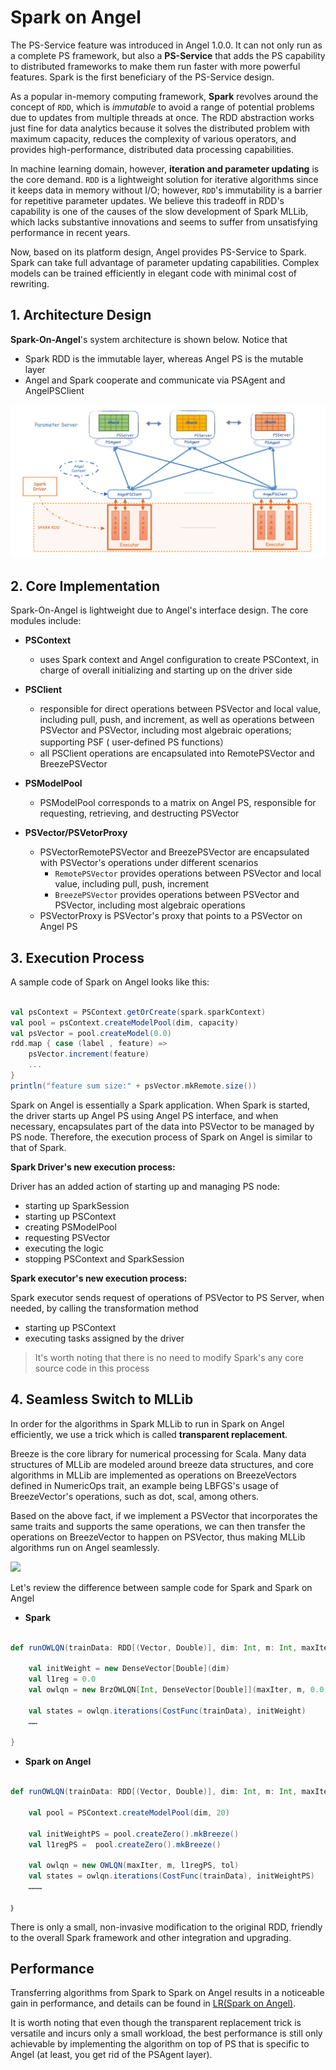 # Spark on Angel

The PS-Service feature was introduced in Angel 1.0.0. It can not only run as a complete PS framework, but also a **PS-Service** that adds the PS capability to distributed frameworks to make them run faster with more powerful features. Spark is the first beneficiary of the PS-Service design. 

As a popular in-memory computing framework, **Spark** revolves around the concept of `RDD`, which is *immutable* to avoid a range of potential problems due to updates from multiple threads at once. The RDD abstraction works just fine for data analytics because it solves the distributed problem with maximum capacity, reduces the complexity of various operators, and provides high-performance, distributed data processing capabilities. 

In machine learning domain, however, **iteration and parameter updating** is the core demand. `RDD` is a lightweight solution for iterative algorithms since it keeps data in memory without I/O; however, `RDD`'s immutability is a barrier for repetitive parameter updates. We believe this tradeoff in RDD's capability is one of the causes of the slow development of Spark MLLib, which lacks substantive innovations and seems to suffer from unsatisfying performance in recent years. 

Now, based on its platform design, Angel provides PS-Service to Spark. Spark can  take full advantage of parameter updating capabilities. Complex models can be trained efficiently in elegant code with minimal cost of rewriting.     

## 1. Architecture Design 

**Spark-On-Angel**'s system architecture is shown below. Notice that

* Spark RDD is the immutable layer, whereas Angel PS is the mutable layer
* Angel and Spark cooperate and communicate via PSAgent and AngelPSClient

![](../img/spark_on_angel_architecture.png)

## 2. Core Implementation

Spark-On-Angel is lightweight due to Angel's interface design. The core modules include:

* **PSContext**
	* uses Spark context and Angel configuration to create PSContext, in charge of overall initializing and starting up on the driver side

* **PSClient**
	* responsible for direct operations between PSVector and local value, including pull, push, and increment, as well as operations between PSVector and PSVector, including most algebraic operations; supporting PSF ( user-defined PS functions）
	* all PSClient operations are encapsulated into RemotePSVector and BreezePSVector

* **PSModelPool**
	* PSModelPool corresponds to a matrix on Angel PS, responsible for requesting, retrieving, and destructing PSVector 

* **PSVector/PSVetorProxy**
	* PSVectorRemotePSVector and BreezePSVector are encapsulated with PSVector's operations under different scenarios
		* `RemotePSVector` provides operations between PSVector and local value, including pull, push, increment
		* `BreezePSVector` provides operations between PSVector and PSVector, including most algebraic operations
	* PSVectorProxy is PSVector's proxy that points to a PSVector on Angel PS



## 3. Execution Process

A sample code of Spark on Angel looks like this:

```Scala

val psContext = PSContext.getOrCreate(spark.sparkContext)
val pool = psContext.createModelPool(dim, capacity)
val psVector = pool.createModel(0.0)
rdd.map { case (label , feature) =>
  	psVector.increment(feature)
  	...
}
println("feature sum size:" + psVector.mkRemote.size())
```

Spark on Angel is essentially a Spark application. When Spark is started, the driver starts up Angel PS using Angel PS interface, and when necessary, encapsulates part of the data into PSVector to be managed by PS node. Therefore, the execution process of Spark on Angel is similar to that of Spark. 

**Spark Driver's new execution process:**

Driver has an added action of starting up and managing PS node:

- starting up SparkSession
- starting up PSContext
- creating PSModelPool
- requesting PSVector
- executing the logic 
- stopping PSContext and SparkSession

**Spark executor's new execution process:**

Spark executor sends request of operations of PSVector to PS Server, when needed, by calling the transformation method 

- starting up PSContext
- executing tasks assigned by the driver

> It's worth noting that there is no need to modify Spark's any core source code in this process

## 4. Seamless Switch to MLLib

In order for the algorithms in Spark MLLib to run in Spark on Angel efficiently, we use a trick which is called **transparent replacement**.

Breeze is the core library for numerical processing for Scala. Many data structures of MLLib are modeled around breeze data structures, and core algorithms in MLLib are implemented as operations on BreezeVectors defined in NumericOps trait, an example being LBFGS's usage of BreezeVector's operations, such as dot, scal, among others.

Based on the above fact, if we implement a PSVector that incorporates the same traits and supports the same operations, we can then transfer the operations on BreezeVector to happen on PSVector, thus making MLLib algorithms run on Angel seamlessly.   

![](../img/spark_on_angel_vector.png)


Let's review the difference between sample code for Spark and Spark on Angel

* **Spark**

```Scala

def runOWLQN(trainData: RDD[(Vector, Double)], dim: Int, m: Int, maxIter: Int): Unit = {

    val initWeight = new DenseVector[Double](dim)
    val l1reg = 0.0
    val owlqn = new BrzOWLQN[Int, DenseVector[Double]](maxIter, m, 0.0, 1e-5)

    val states = owlqn.iterations(CostFunc(trainData), initWeight)
    ……

}
```

* **Spark on Angel**

```Scala

def runOWLQN(trainData: RDD[(Vector, Double)], dim: Int, m: Int, maxIter: Int): Unit = {

    val pool = PSContext.createModelPool(dim, 20)

    val initWeightPS = pool.createZero().mkBreeze()
    val l1regPS =  pool.createZero().mkBreeze()

    val owlqn = new OWLQN(maxIter, m, l1regPS, tol)
    val states = owlqn.iterations(CostFunc(trainData), initWeightPS)
    ………

｝
```

There is only a small, non-invasive modification to the original RDD, friendly to the overall Spark framework and other integration and upgrading.

## Performance

Transferring algorithms from Spark to Spark on Angel results in a noticeable gain in performance, and details can be found in [LR(Spark on Angel)](../algo/spark_on_angel_optimizer.md). 

It is worth noting that even though the transparent replacement trick is versatile and incurs only a small workload, the best performance is still only achievable by implementing the algorithm on top of PS that is specific to Angel (at least, you get rid of the PSAgent layer). 
